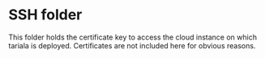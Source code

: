 # SSH folder

This folder holds the certificate key to access the cloud instance on which tariala is deployed. Certificates are not included here for obvious reasons.